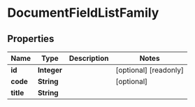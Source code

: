 

# DocumentFieldListFamily

## Properties

Name | Type | Description | Notes
------------ | ------------- | ------------- | -------------
**id** | **Integer** |  |  [optional] [readonly]
**code** | **String** |  |  [optional]
**title** | **String** |  | 



